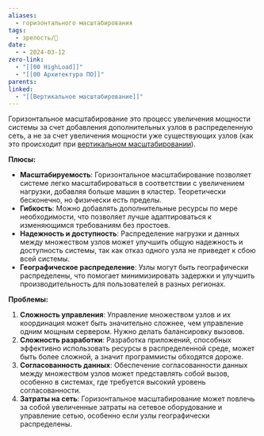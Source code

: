 ```yaml
---
aliases:
  - горизонтального масштабирования
tags:
  - зрелость/🌱
date:
  - - 2024-03-12
zero-link:
  - "[[00 HighLoad]]"
  - "[[00 Архитектура ПО]]"
parents: 
linked:
  - "[[Вертикальное масштабирование]]"
---
```

Горизонтальное масштабирование это процесс увеличения мощности системы за счет добавления дополнительных узлов в распределенную сеть, а не за счет увеличения мощности уже существующих узлов (как это происходит при [вертикальном масштабировании](Вертикальное%20масштабирование.md)).

**Плюсы:**
- **Масштабируемость**: Горизонтальное масштабирование позволяет системе легко масштабироваться в соответствии с увеличением нагрузки, добавляя больше машин в кластер. Теоретически бесконечно, но физически есть пределы.
- **Гибкость**: Можно добавлять дополнительные ресурсы по мере необходимости, что позволяет лучше адаптироваться к изменяющимся требованиям без простоев.
- **Надежность и доступность**: Распределение нагрузки и данных между множеством узлов может улучшить общую надежность и доступность системы, так как отказ одного узла не приведет к сбою всей системы.
- **Географическое распределение**: Узлы могут быть географически распределены, что помогает минимизировать задержки и улучшить производительность для пользователей в разных регионах.

**Проблемы:**
1. **Сложность управления**: Управление множеством узлов и их координация может быть значительно сложнее, чем управление одним мощным сервером. Нужно делать балансировку вызовов.
2. **Сложность разработки**: Разработка приложений, способных эффективно использовать ресурсы в распределенной среде, может быть более сложной, а значит программисты обходятся дороже.
3. **Согласованность данных**: Обеспечение согласованности данных между множеством узлов может представлять собой вызов, особенно в системах, где требуется высокий уровень согласованности.
4. **Затраты на сеть**: Горизонтальное масштабирование может повлечь за собой увеличенные затраты на сетевое оборудование и управление сетью, особенно если узлы географически распределены.